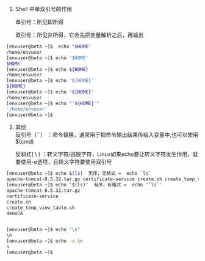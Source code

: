 1. Shell 中单双引号的作用

    单引号：所见即所得

    双引号：所见非所得，它会先把变量解析之后，再输出

```sh
[envuser@beta ~]$  echo "$HOME"
/home/envuser
[envuser@beta ~]$ echo '$HOME'
$HOME
[envuser@beta ~]$ echo ${HOME}
/home/envuser
[envuser@beta ~]$ echo '${HOME}'
${HOME}
[envuser@beta ~]$ echo "${HOME}"
/home/envuser
[envuser@beta ~]$ echo "'${HOME}'"
'/home/envuser'
[envuser@beta ~]$  

```

2. 其他  
    反引号（``） ：命令替换，通常用于把命令输出结果传给入变量中,也可以使用$(cmd)

    反斜杠( \ ) ：转义字符/逃脱字符，Linux如果echo要让转义字符发生作用，就要使用-e选项，且转义字符要使用双引号

```sh
[envuser@beta ~]$ echo $(ls)  无序，无格式 =  echo `ls`
apache-tomcat-8.5.32.tar.gz certificate-service create.sh create_temp_view_table.sh demoCA Dockerfile 
[envuser@beta ~]$ echo "$(ls)"  有序，有格式 =  echo "`ls`"
apache-tomcat-8.5.32.tar.gz
certificate-service
create.sh
create_temp_view_table.sh
demoCA
```

```sh

[envuser@beta ~]$ echo "\n"
\n
[envuser@beta ~]$ echo -e \n
n
[envuser@beta ~]$
```
